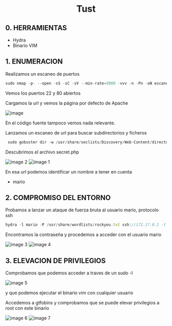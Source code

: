 <h1 align="center">Tust</h1>

## 0. HERRAMIENTAS

- Hydra
- Binario VIM

## 1. ENUMERACION

Realizamos un escaneo de puertos

```jsx
sudo nmap -p- --open -sS -sC -sV --min-rate=5000 -vvv -n -Pn -oN escaneo 172.17.0.2
```

Vemos los puertos 22 y 80 abiertos

Cargamos la url y vemos la página por defecto de Apache

![image](https://github.com/user-attachments/assets/98e69a04-0cd9-4fbf-ab0d-09642178ff55)


En el código fuente tampoco vemos nada relevante.

Lanzamos un escaneo de url para buscar subdirectorios y ficheros

```jsx
 sudo gobuster dir -w /usr/share/seclists/Discovery/Web-Content/directory-list-lowercase-2.3-medium.txt -u '[http://172.17.0.2](http://172.17.0.2/)' -x 'html,txt,php,py'
```

Descubrimos el archivo secret.php

![image 2](https://github.com/user-attachments/assets/f42dd13c-081b-4c5c-836f-8685dfaa56f1)
![image 1](https://github.com/user-attachments/assets/63ed7238-3b0e-4501-b617-a7c9b8f22cd2)


En esa url podemos identificar un nombre a tener en cuenta

- mario

## 2. COMPROMISO DEL ENTORNO

Probamos a lanzar un ataque de fuerza bruta al usuario mario, protocolo ssh

```jsx
hydra -l mario -P /usr/share/wordlists/rockyou.txt ssh://172.17.0.2 -t 10
```

Encontramos la contraseña y procedemos a acceder con el usuario mario


![image 3](https://github.com/user-attachments/assets/ed0a3e98-0549-4fef-99a3-e4321a34c434)
![image 4](https://github.com/user-attachments/assets/c74731d9-4a72-432c-b234-a6a52cfb8a29)

## 3. ELEVACION DE PRIVILEGIOS

Comprobamos que podemos acceder a traves de un sudo -l 

![image 5](https://github.com/user-attachments/assets/492aed16-0281-465a-8777-01267687ce12)


y que podemos ejecutar el binario vim con cualquier usuario

Accedemos a gtfobins y comprobamos que se puede elevar privilegios a root con este binario

![image 6](https://github.com/user-attachments/assets/75232c5d-5ab5-49b8-8824-bdd27a579135)
![image 7](https://github.com/user-attachments/assets/5033c45b-0eb5-400f-bcae-5cea34e38c58)

